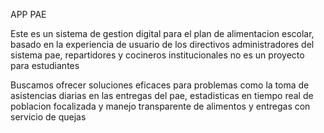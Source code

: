 APP PAE

Este es un sistema de gestion digital para el plan de alimentacion escolar,
basado en la experiencia de usuario de los directivos
administradores del sistema pae, repartidores y cocineros institucionales
no es un proyecto para estudiantes

Buscamos ofrecer soluciones eficaces para problemas como la toma de asistencias diarias en las entregas del pae,
estadisticas en tiempo real de poblacion focalizada y manejo transparente de alimentos y entregas con servicio de quejas
